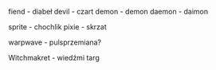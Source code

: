 fiend - diabeł
devil - czart
demon - demon
daemon - daimon

sprite - chochlik
pixie - skrzat

warpwave - pulsprzemiana?

Witchmakret - wiedźmi targ